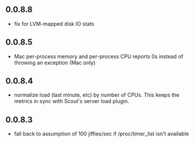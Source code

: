 ## 0.0.8.8

* fix for LVM-mapped disk IO stats

## 0.0.8.5

* Mac per-process memory and per-process CPU reports 0s instead of throwing an exception (Mac only)

## 0.0.8.4

* normalize load (last minute, etc) by number of CPUs. This keeps the metrics in sync with Scout's server load plugin.

## 0.0.8.3

* fall back to assumption of 100 jiffies/sec if /proc/timer_list isn't available